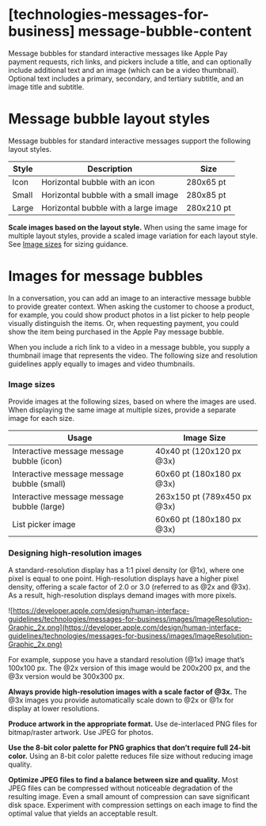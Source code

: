 # **[technologies-messages-for-business] message-bubble-content**

Message bubbles for standard interactive messages like Apple Pay payment requests, rich links, and pickers include a title, and can optionally include additional text and an image (which can be a video thumbnail). Optional text includes a primary, secondary, and tertiary subtitle, and an image title and subtitle.

# **Message bubble layout styles**

Message bubbles for standard interactive messages support the following layout styles.

| Style | Description | Size |
| --- | --- | --- |
| Icon | Horizontal bubble with an icon | 280x65 pt |
| Small | Horizontal bubble with a small image | 280x85 pt |
| Large | Horizontal bubble with a large image | 280x210 pt |

**Scale images based on the layout style.** When using the same image for multiple layout styles, provide a scaled image variation for each layout style. See [Image sizes](https://developer.apple.com/design/human-interface-guidelines/technologies/messages-for-business/message-bubble-content#image-sizes) for sizing guidance.

# **Images for message bubbles**

In a conversation, you can add an image to an interactive message bubble to provide greater context. When asking the customer to choose a product, for example, you could show product photos in a list picker to help people visually distinguish the items. Or, when requesting payment, you could show the item being purchased in the Apple Pay message bubble.

When you include a rich link to a video in a message bubble, you supply a thumbnail image that represents the video. The following size and resolution guidelines apply equally to images and video thumbnails.

### **Image sizes**

Provide images at the following sizes, based on where the images are used. When displaying the same image at multiple sizes, provide a separate image for each size.

| Usage | Image Size |
| --- | --- |
| Interactive message message bubble (icon) | 40x40 pt (120x120 px @3x) |
| Interactive message message bubble (small) | 60x60 pt (180x180 px @3x) |
| Interactive message message bubble (large) | 263x150 pt (789x450 px @3x) |
| List picker image | 60x60 pt (180x180 px @3x) |

### **Designing high-resolution images**

A standard-resolution display has a 1:1 pixel density (or @1x), where one pixel is equal to one point. High-resolution displays have a higher pixel density, offering a scale factor of 2.0 or 3.0 (referred to as @2x and @3x). As a result, high-resolution displays demand images with more pixels.

![https://developer.apple.com/design/human-interface-guidelines/technologies/messages-for-business/images/ImageResolution-Graphic_2x.png](https://developer.apple.com/design/human-interface-guidelines/technologies/messages-for-business/images/ImageResolution-Graphic_2x.png)

For example, suppose you have a standard resolution (@1x) image that’s 100x100 px. The @2x version of this image would be 200x200 px, and the @3x version would be 300x300 px.

**Always provide high-resolution images with a scale factor of @3x.** The @3x images you provide automatically scale down to @2x or @1x for display at lower resolutions.

**Produce artwork in the appropriate format.** Use de-interlaced PNG files for bitmap/raster artwork. Use JPEG for photos.

**Use the 8-bit color palette for PNG graphics that don’t require full 24-bit color.** Using an 8-bit color palette reduces file size without reducing image quality.

**Optimize JPEG files to find a balance between size and quality.** Most JPEG files can be compressed without noticeable degradation of the resulting image. Even a small amount of compression can save significant disk space. Experiment with compression settings on each image to find the optimal value that yields an acceptable result.